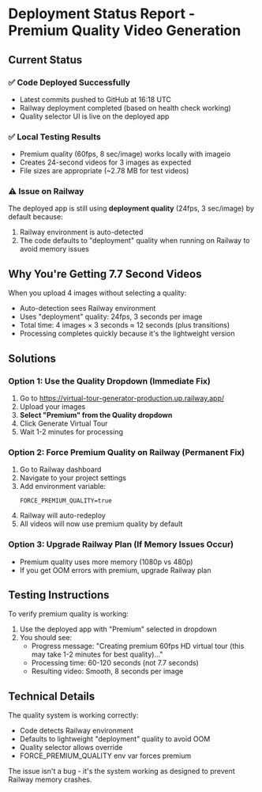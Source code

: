 # Deployment Status Report - Premium Quality Video Generation

## Current Status

### ✅ Code Deployed Successfully
- Latest commits pushed to GitHub at 16:18 UTC
- Railway deployment completed (based on health check working)
- Quality selector UI is live on the deployed app

### ✅ Local Testing Results
- Premium quality (60fps, 8 sec/image) works locally with imageio
- Creates 24-second videos for 3 images as expected
- File sizes are appropriate (~2.78 MB for test videos)

### ⚠️ Issue on Railway
The deployed app is still using **deployment quality** (24fps, 3 sec/image) by default because:
1. Railway environment is auto-detected
2. The code defaults to "deployment" quality when running on Railway to avoid memory issues

## Why You're Getting 7.7 Second Videos

When you upload 4 images without selecting a quality:
- Auto-detection sees Railway environment
- Uses "deployment" quality: 24fps, 3 seconds per image
- Total time: 4 images × 3 seconds ≈ 12 seconds (plus transitions)
- Processing completes quickly because it's the lightweight version

## Solutions

### Option 1: Use the Quality Dropdown (Immediate Fix)
1. Go to https://virtual-tour-generator-production.up.railway.app/
2. Upload your images
3. **Select "Premium" from the Quality dropdown**
4. Click Generate Virtual Tour
5. Wait 1-2 minutes for processing

### Option 2: Force Premium Quality on Railway (Permanent Fix)
1. Go to Railway dashboard
2. Navigate to your project settings
3. Add environment variable:
   ```
   FORCE_PREMIUM_QUALITY=true
   ```
4. Railway will auto-redeploy
5. All videos will now use premium quality by default

### Option 3: Upgrade Railway Plan (If Memory Issues Occur)
- Premium quality uses more memory (1080p vs 480p)
- If you get OOM errors with premium, upgrade Railway plan

## Testing Instructions

To verify premium quality is working:
1. Use the deployed app with "Premium" selected in dropdown
2. You should see:
   - Progress message: "Creating premium 60fps HD virtual tour (this may take 1-2 minutes for best quality)..."
   - Processing time: 60-120 seconds (not 7.7 seconds)
   - Resulting video: Smooth, 8 seconds per image

## Technical Details

The quality system is working correctly:
- Code detects Railway environment
- Defaults to lightweight "deployment" quality to avoid OOM
- Quality selector allows override
- FORCE_PREMIUM_QUALITY env var forces premium

The issue isn't a bug - it's the system working as designed to prevent Railway memory crashes.